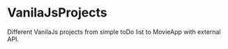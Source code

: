# VanilaJsProjects
Different VanilaJs projects from simple toDo list to MovieApp with external API.
